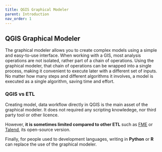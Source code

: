 ```yaml
---
title: QGIS Graphical Modeler
parent: Introduction
nav_order: 1
---
```


## QGIS Graphical Modeler

The graphical modeler allows you to create complex models using a simple and easy-to-use interface. When working with a GIS, most analysis operations are not isolated, rather part of a chain of operations. Using the graphical modeler, that chain of operations can be wrapped into a single process, making it convenient to execute later with a different set of inputs. No matter how many steps and different algorithms it involves, a model is executed as a single algorithm, saving time and effort. 


### QGIS vs ETL

Creating model, data workflow directly in QGIS is the main asset of the graphical modeler. It does not required any scripting knowledege, nor third party tool or other licence. 

However, **it is sometimes limited compared to other ETL** such as [FME](https://www.safe.com/) or [Talend](https://www.talend.com/), its open-source version.

Finally, for people used to development languages, writing in **Python** or **R** can replace the use of the graphical modeler.
